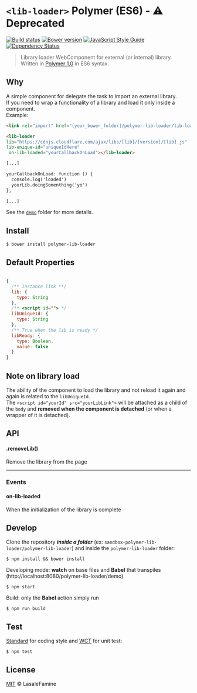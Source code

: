 # `<lib-loader>` Polymer (ES6) - :warning: Deprecated

[![Build status](https://travis-ci.org/LasaleFamine/polymer-lib-loader.svg?branch=master)](https://travis-ci.org/LasaleFamine/polymer-lib-loader)
[![Bower version](https://badge.fury.io/bo/polymer-lib-loader.svg)](https://badge.fury.io/bo/polymer-lib-loader)
[![JavaScript Style Guide](https://img.shields.io/badge/code%20style-standard-brightgreen.svg)](http://standardjs.com/)
[![Dependency Status](https://gemnasium.com/badges/github.com/LasaleFamine/polymer-lib-loader.svg)](https://gemnasium.com/github.com/LasaleFamine/polymer-lib-loader)
 

> Library loader WebComponent for external (or internal) library. Written in [Polymer 1.0](https://www.polymer-project.org/1.0/) in ES6 syntax.

## Why

A simple component for delegate the task to import an external library.  
If you need to wrap a functionality of a library and load it only inside a component.  
Example:

``` html
<link rel="import" href="[your_bower_folder]/polymer-lib-loader/lib-loader.html">

<lib-loader
lib="https://cdnjs.cloudflare.com/ajax/libs/[lib]/[version]/[lib].js"
lib-unique-id="uniqueIdHere"
 on-lib-loaded="yourCallbackOnLoad"></lib-loader>

[...]

yourCallbackOnLoad: function () {
  console.log('loaded')
  yourLib.doingSomenthing('yo')
},

[...]
```

See the [`demo`](https://github.com/LasaleFamine/polymer-lib-loader/blob/master/demo/) folder for more details.

## Install

    $ bower install polymer-lib-loader


## Default Properties
``` js

{
  /** Instance link **/
  lib: {
    type: String
  },
  /** <script id=""> */
  libUniqueId: {
    type: String
  },
  /** True when the lib is ready */
  libReady: {
    type: Boolean,
    value: false
  }
}

```

## Note on library load
The ability of the component to load the library and not reload it again and again is related to the `libUniqueId`.  
The `<script id="yourId" src="yourLibLink">` will be attached as a child of the `body` and **removed when the component is detached** (or when a wrapper of it is detached).

## API

#### .removeLib()
Remove the library from the page
____


### Events

#### on-lib-loaded
When the initialization of the library is complete


## Develop

Clone the repository ***inside a folder*** (ex: `sandbox-polymer-lib-loader/polymer-lib-loader`) and inside the `polymer-lib-loader` folder:

    $ npm install && bower install

Developing mode: **watch** on base files and **Babel** that transpiles (http://localhost:8080/polymer-lib-loader/demo)

    $ npm start

Build: only the **Babel** action simply run

    $ npm run build


## Test

[Standard](https://github.com/feross/standard) for coding style and [WCT](https://github.com/polymer/web-component-tester) for unit test:

    $ npm test

## License

[MIT](https://github.com/LasaleFamine/polymer-lib-loader/blob/master/LICENSE.md) &copy; LasaleFamine
